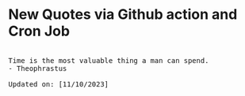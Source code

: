 # New Quotes via Github action and Cron Job

<pre>
<!-- #quote -->
Time is the most valuable thing a man can spend.
- Theophrastus

Updated on: [11/10/2023]
<!-- #quoteEnd -->
</pre>
